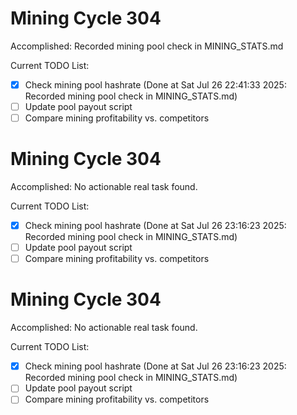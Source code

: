 # Mining Cycle 304

Accomplished: Recorded mining pool check in MINING_STATS.md

Current TODO List:

- [x] Check mining pool hashrate  (Done at Sat Jul 26 22:41:33 2025: Recorded mining pool check in MINING_STATS.md)
- [ ] Update pool payout script
- [ ] Compare mining profitability vs. competitors

# Mining Cycle 304

Accomplished: No actionable real task found.

Current TODO List:

- [x] Check mining pool hashrate  (Done at Sat Jul 26 23:16:23 2025: Recorded mining pool check in MINING_STATS.md)
- [ ] Update pool payout script
- [ ] Compare mining profitability vs. competitors

# Mining Cycle 304

Accomplished: No actionable real task found.

Current TODO List:

- [x] Check mining pool hashrate  (Done at Sat Jul 26 23:16:23 2025: Recorded mining pool check in MINING_STATS.md)
- [ ] Update pool payout script
- [ ] Compare mining profitability vs. competitors